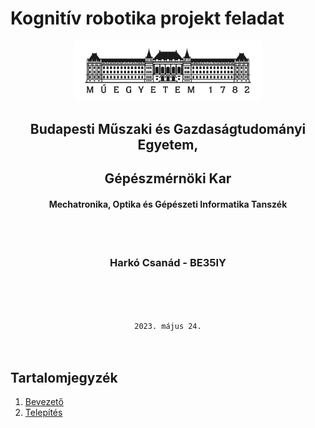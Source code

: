 # Kognitív robotika projekt feladat 
<div style="text-align:center">
<img src = "./figures/bme_logo_kicsi.jpg" width = "300" />

## Budapesti Műszaki és Gazdaságtudományi Egyetem,
## Gépészmérnöki Kar
####  Mechatronika, Optika és Gépészeti Informatika Tanszék
<br/><br/>

### Harkó Csanád - BE35IY

<br/><br/><br/>

`2023. május 24.`
<br/><br/><br/>
</div>

## Tartalomjegyzék
1. [Bevezető](# )  
2. [Telepítés](# )  









